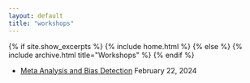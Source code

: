```yaml
---
layout: default
title: "workshops"
---
```


{% if site.show_excerpts %}
  {% include home.html %}
{% else %}
  {% include archive.html title="Workshops" %}
{% endif %}

- [Meta Analysis and Bias Detection](_posts/2024-02-22-MetaAnalysis.md) February 22, 2024
